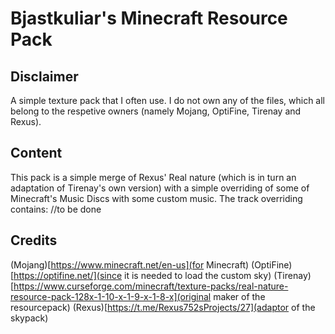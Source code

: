 # Bjastkuliar's Minecraft Resource Pack
## Disclaimer
A simple texture pack that I often use. I do not own any of the files, which all belong to the respetive owners (namely Mojang, OptiFine, Tirenay and Rexus).
## Content
This pack is a simple merge of Rexus' Real nature (which is in turn an adaptation of Tirenay's own version) with a simple overriding of some of Minecraft's Music Discs with some custom music.
The track overriding contains:
//to be done
## Credits
(Mojang)[https://www.minecraft.net/en-us](for Minecraft)
(OptiFine)[https://optifine.net/](since it is needed to load the custom sky)
(Tirenay)[https://www.curseforge.com/minecraft/texture-packs/real-nature-resource-pack-128x-1-10-x-1-9-x-1-8-x](original maker of the resourcepack)
(Rexus)[https://t.me/Rexus752sProjects/27](adaptor of the skypack)
